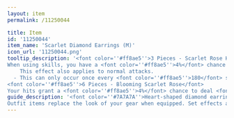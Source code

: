```yaml
---
layout: item
permalink: /11250044

title: Item
id: '11250044'
item_name: 'Scarlet Diamond Earrings (M)'
icon_url: '11250044.png'
tooltip_description: '<font color=''#ff8ae5''>3 Pieces - Scarlet Rose Heart</font>
When using skills, you have a <font color=''#ff8ae5''>4%</font> chance to increase attack speed by <font color=''#ff8ae5''>2%</font> for <font color=''#ff8ae5''>120</font> sec.
    This effect also applies to normal attacks.
  - This can only occur once every <font color=''#ff8ae5''>180</font> sec.
<font color=''#ff8ae5''>6 Pieces - Blooming Scarlet Rose</font>
Your hits grant a <font color=''#ff8ae5''>4%</font> chance to deal <font color=''#ff8ae5''>240%</font> non-elemental damage. This can only trigger when Scarlet Rose Heart is active. Cannot strike the same target twice in <font color=''#ff8ae5''>20</font> sec.'
guide_description: '<font color=''#7A7A7A''>Heart-shaped diamond earrings.</font>
Outfit items replace the look of your gear when equipped. Set effects are not active in battlegrounds or arenas.'
---
```

